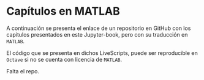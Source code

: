 # Capítulos en MATLAB

A continuación se presenta el enlace de un repositorio en GitHub con los capítulos presentados en este Jupyter-book, pero con su traducción en `MATLAB`.

El código que se presenta en dichos LiveScripts, puede ser reproducible en `Octave` si no se cuenta con licencia de `MATLAB`.

Falta el repo.